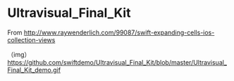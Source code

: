# Ultravisual\_Final\_Kit
From http://www.raywenderlich.com/99087/swift-expanding-cells-ios-collection-views

（img）https://github.com/swiftdemo/Ultravisual_Final_Kit/blob/master/Ultravisual_Final_Kit_demo.gif
